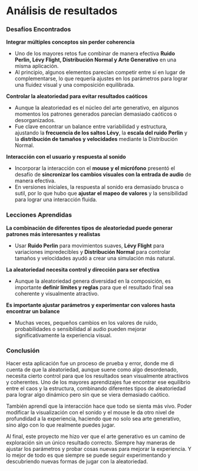 # Análisis de resultados

### **Desafíos Encontrados**

 **Integrar múltiples conceptos sin perder coherencia**

-   Uno de los mayores retos fue combinar de manera efectiva **Ruido Perlin, Lévy Flight, Distribución Normal y Arte Generativo** en una misma aplicación.
-   Al principio, algunos elementos parecían competir entre sí en lugar de complementarse, lo que requería ajustes en los parámetros para lograr una fluidez visual y una composición equilibrada.

 **Controlar la aleatoriedad para evitar resultados caóticos**

-   Aunque la aleatoriedad es el núcleo del arte generativo, en algunos momentos los patrones generados parecían demasiado caóticos o desorganizados.
-   Fue clave encontrar un balance entre variabilidad y estructura, ajustando la **frecuencia de los saltos Lévy**, la **escala del ruido Perlin** y la **distribución de tamaños y velocidades** mediante la Distribución Normal.

 **Interacción con el usuario y respuesta al sonido**

-   Incorporar la interacción con el **mouse y el micrófono** presentó el desafío de **sincronizar los cambios visuales con la entrada de audio** de manera efectiva.
-   En versiones iniciales, la respuesta al sonido era demasiado brusca o sutil, por lo que hubo que **ajustar el mapeo de valores** y la sensibilidad para lograr una interacción fluida.


### **Lecciones Aprendidas**

 **La combinación de diferentes tipos de aleatoriedad puede generar patrones más interesantes y realistas**

-   Usar **Ruido Perlin** para movimientos suaves, **Lévy Flight** para variaciones impredecibles y **Distribución Normal** para controlar tamaños y velocidades ayudó a crear una simulación más natural.

 **La aleatoriedad necesita control y dirección para ser efectiva**

-   Aunque la aleatoriedad genera diversidad en la composición, es importante **definir límites y reglas** para que el resultado final sea coherente y visualmente atractivo.


**Es importante ajustar parámetros y experimentar con valores hasta encontrar un balance**

-   Muchas veces, pequeños cambios en los valores de ruido, probabilidades o sensibilidad al audio pueden mejorar significativamente la experiencia visual.


### Conclusión
Hacer esta aplicación fue un proceso de prueba y error, donde me di cuenta de que la aleatoriedad, aunque suene como algo desordenado, necesita cierto control para que los resultados sean visualmente atractivos y coherentes. Uno de los mayores aprendizajes fue encontrar ese equilibrio entre el caos y la estructura, combinando diferentes tipos de aleatoriedad para lograr algo dinámico pero sin que se viera demasiado caótico.

También aprendí que la interacción hace que todo se sienta más vivo. Poder modificar la visualización con el sonido y el mouse le da otro nivel de profundidad a la experiencia, haciendo que no solo sea arte generativo, sino algo con lo que realmente puedes jugar.

Al final, este proyecto me hizo ver que el arte generativo es un camino de exploración sin un único resultado correcto. Siempre hay maneras de ajustar los parámetros y probar cosas nuevas para mejorar la experiencia. Y lo mejor de todo es que siempre se puede seguir experimentando y descubriendo nuevas formas de jugar con la aleatoriedad.
